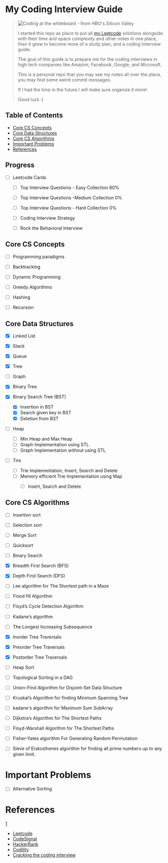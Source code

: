 # My Coding Interview Guide

> ![Coding at the whiteboard - from HBO's Silicon Valley](https://d3j2pkmjtin6ou.cloudfront.net/coding-at-the-whiteboard-silicon-valley.png)
>
> I started this repo as place to put all [my Leetcode](https://leetcode.com/abdallahMurad/) solutions alongside with 
> their time and space complexity and other notes in one place,
> then it grew to become more of a study plan, and a coding interview guide. 
>
> The goal of this guide is to prepare me for the coding interviews in high tech companies like Amazon, Facebook,
> Google, and Microsoft.
>
> This is a personal repo that you may see my notes all over the place, you may find some weird commit messages.
>
> If I had the time in the future I will make sure organize it more!
> 
> Good luck :)



<!-- TABLE OF CONTENTS -->
## Table of Contents

* [Core CS Concepts](#core-cs-concepts)
* [Core Data Structures](#core-data-structures)
* [Core CS Algorithms](#core-cs-algorithms)
* [Important Problems](#core-cs-algorithms)
* [References](#core-cs-algorithms)



## Progress 

- [ ] Leetcode Cards
    - [ ] Top Interview Questions - Easy Collection  80%
    - [ ] Top Interview Questions -Medium Collection 0%
    - [ ] Top Interview Questions - Hard Collection 0%
    - [ ] Coding Interview Strategy
    - [ ] Rock the Behavioral Interview


## Core CS Concepts 

- [ ] Programming paradigms 

- [ ] Backtracking

- [ ] Dynamic Programming

- [ ] Greedy Algorithms

- [ ] Hashing

- [ ] Recursion


## Core Data Structures 

- [X] Linked List 

- [X] Stack

- [X] Queue

- [X] Tree

- [ ] Graph

- [X] Binary Tree

- [X] Binary Search Tree (BST)
    - [X] Insertion in BST
    - [X] Search given key in BST
    - [X] Deletion from BST
    
- [ ] Heap
    - [ ] Min Heap and Max Heap
    - [ ] Graph Implementation using STL
    - [ ] Graph Implementation without using STL
    
- [ ] Tire
    - [ ] Trie Implementation, Insert, Search and Delete
    - [ ] Memory efficient Trie Implementation using Map 
        - [ ] Insert, Search and Delete
        
        
## Core CS Algorithms

- [ ] Insertion sort

- [ ] Selection sort

- [ ] Merge Sort

- [ ] Quicksort

- [ ] Binary Search

- [X] Breadth First Search (BFS)

- [X] Depth First Search (DFS)

- [ ] Lee algorithm for The Shortest path in a Maze

- [ ] Flood fill Algorithm

- [ ] Floyd’s Cycle Detection Algorithm

- [ ] Kadane’s algorithm

- [ ] The Longest Increasing Subsequence

- [X] Inorder Tree Traversals

- [X] Preorder Tree Traversals

- [X] Postorder Tree Traversals

- [ ] Heap Sort

- [ ] Topological Sorting in a DAG

- [ ] Union-Find Algorithm for Disjoint-Set Data Structure

- [ ] Kruskal’s Algorithm for finding Minimum Spanning Tree

- [ ] kadane's algorithm for Maximum Sum SubArray

- [ ] Dijkstra’s Algorithm for The Shortest Paths  

- [ ] Floyd-Warshall Algorithm for The Shortest Paths
 
- [ ] Fisher-Yates algorithm  For Generating Random Permutation 

- [ ] Sieve of Eratosthenes algorithm for finding all prime numbers up to any given limit. 




# Important Problems 

- [ ] Alternative Sorting 

# References 

[1](https://medium.com/techie-delight/top-algorithms-data-structures-concepts-every-computer-science-student-should-know-e0549c67b4ac)


- [Leetcode](https://leetcode.com/abdallahMurad/)
- [CodeSignal](https://app.codesignal.com/)
- [HackerRank](https://www.hackerrank.com)
- [Codility](https://codility.com/)
- [Cracking the coding interview](http://www.crackingthecodinginterview.com/)
